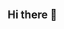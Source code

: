 ## Hi there 👋

<!--
**Troy-stu/Troy-stu** is a ✨ _special_ ✨ repository because its `README.md` (this file) appears on your GitHub profile.

Here are some ideas to get you started:

- 🔭 I’m currently working on a data collection robot
- 🌱 I’m currently learning Python
- 📫 How to reach me: @jacob.papini on Instagram
- ⚡ Fun fact: I'm looking into game design! reach out if you have an opportunity for a learner!
-->
